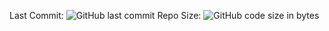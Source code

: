 Last Commit: ![GitHub last commit](https://img.shields.io/github/last-commit/WhistleDevelopments/wd-lib3)
Repo Size: ![GitHub code size in bytes](https://img.shields.io/github/languages/code-size/WhistleDevelopments/wd-lib3?color=%23FF0000&label=REPO%20SIZE&style=for-the-badge)

